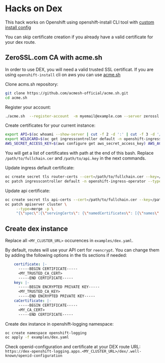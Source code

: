 # Hacks on Dex
This hack works on Openshift using openshift-install CLI tool with [custom install config](https://docs.openshift.com/container-platform/4.1/installing/installing_aws/installing-aws-customizations.html#installation-initializing_install-customizations-cloud)

You can skip certificate creation if you already have a valid certificate for your dex route.

## ZeroSSL.com CA with acme.sh
In order to use DEX, you will need a valid trusted SSL certificat. 
If you are using `openshift-install` cli on aws you can use [acme.sh](https://github.com/acmesh-official/acme.sh/wiki/ZeroSSL.com-CA)

Clone acms.sh repository:
```bash
git clone https://github.com/acmesh-official/acme.sh.git
cd acme.sh
```
Register your account:
```bash
./acme.sh  --register-account  -m myemail@example.com --server zerossl
```

Create certificates for your current instance:
```bash
export API=$(oc whoami --show-server | cut -f 2 -d ':' | cut -f 3 -d '/' | sed 's/-api././')
export WILDCARD=$(oc get ingresscontroller default -n openshift-ingress-operator -o jsonpath='{.status.domain}')
AWS_SECRET_ACCESS_KEY=$(aws configure get aws_secret_access_key) AWS_ACCESS_KEY_ID=$(aws configure get aws_access_key_id) ./acme.sh  --issue   --dns dns_aws -d ${API} -d *.${WILDCARD}
```
You will get a list of certificates with path at the end of this bash. Replace `/path/to/fullchain.cer` and `/path/to/api.key` in the next commands.

Update ingress default certificate:
```bash
oc create secret tls router-certs --cert=/path/to/fullchain.cer --key=/path/to/api.key -n openshift-ingress
oc patch ingresscontroller default -n openshift-ingress-operator --type=merge --patch='{"spec": { "defaultCertificate": { "name": "router-certs" } } }'
```

Update api certificate:
```bash
oc create secret tls api-certs --cert=/path/to/fullchain.cer --key=/path/to/api.key -n openshift-config
oc patch apiserver cluster \
     --type=merge -p \
     "{\"spec\":{\"servingCerts\": {\"namedCertificates\": [{\"names\": [\"${API}\"], \"servingCertificate\": {\"name\": \"api-certs\"}}]}}}"
```

## Create dex instance
Replace all `<MY_CLUSTER_URL>` occurences in `examples/dex.yaml`.

By default, routes will use your API cert for `reencrypt`. 
You can change them by adding the following options in the tls sections if needed:
```yaml
    certificate: |-
      -----BEGIN CERTIFICATE-----
      <MY_TRUSTED_CA_CERT>
      -----END CERTIFICATE-----
    key: |-
      -----BEGIN ENCRYPTED PRIVATE KEY-----
      <MY_TRUSTED_CA_KEY>
      -----END ENCRYPTED PRIVATE KEY-----
    caCertificate: |-
      -----BEGIN CERTIFICATE-----
      <MY_CA_CERT>
      -----END CERTIFICATE-----
```

Create dex instance in openshift-logging namespace:
```bash
oc create namespace openshift-logging
oc apply -f examples/dex.yaml
```

Check openid-configuration and certificate at your DEX route URL:
`https://dex-openshift-logging.apps.<MY_CLUSTER_URL>/dex/.well-known/openid-configuration`